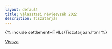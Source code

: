 ```yaml
---
layout: default
title: Választási névjegyzék 2022
description: Tiszatarján
---
```


{% include settlementHTMLs/Tiszatarjaan.html %}

[Vissza](../)